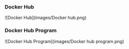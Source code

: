 ### Docker Hub
![Docker Hub](images/Docker hub.png)

### Docker Hub Program
![Docker Hub Program](images/Docker hub program.png)
